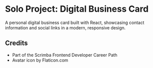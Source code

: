 # Solo Project: Digital Business Card

A personal digital business card built with React, showcasing contact information and social links in a modern, responsive design.

## Credits

- Part of the Scrimba Frontend Developer Career Path
- Avatar icon by Flaticon.com
